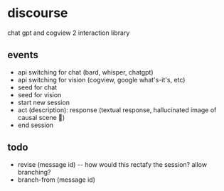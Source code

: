 # discourse
chat gpt and cogview 2 interaction library

## events

- api switching for chat (bard, whisper, chatgpt)
- api switching for vision (cogview, google what's-it's, etc)
- seed for chat
- seed for vision
- start new session
- act (description): response (textual response, hallucinated image of causal scene 🍕)
- end session

## todo
- revise (message id) -- how would this rectafy the session? allow branching?
- branch-from (message id)
